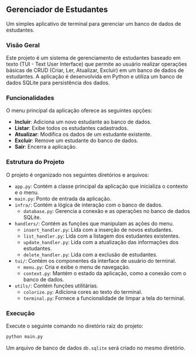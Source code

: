 ## Gerenciador de Estudantes
Um simples aplicativo de terminal para gerenciar um banco de dados de estudantes.

### Visão Geral
Este projeto é um sistema de gerenciamento de estudantes baseado em texto (TUI - Text User Interface) que permite ao usuário realizar operações básicas de CRUD (Criar, Ler, Atualizar, Excluir) em um banco de dados de estudantes. A aplicação é desenvolvida em Python e utiliza um banco de dados SQLite para persistência dos dados.

### Funcionalidades
O menu principal da aplicação oferece as seguintes opções:
-   **Incluir**: Adiciona um novo estudante ao banco de dados.
-   **Listar**: Exibe todos os estudantes cadastrados.
-   **Atualizar**: Modifica os dados de um estudante existente.
-   **Excluir**: Remove um estudante do banco de dados.
-   **Sair**: Encerra a aplicação.

### Estrutura do Projeto
O projeto é organizado nos seguintes diretórios e arquivos:
-   `app.py`: Contém a classe principal da aplicação que inicializa o contexto e o menu.
-   `main.py`: Ponto de entrada da aplicação.
-   `infra/`: Contém a lógica de interação com o banco de dados.
    -   `database.py`: Gerencia a conexão e as operações no banco de dados SQLite.
-   `handlers/`: Contém as funções que manipulam as ações do menu.
    -   `insert_handler.py`: Lida com a inserção de novos estudantes.
    -   `list_handler.py`: Lida com a listagem dos estudantes existentes.
    -   `update_handler.py`: Lida com a atualização das informações dos estudantes.
    -   `delete_handler.py`: Lida com a exclusão de estudantes.
-   `tui/`: Contém os componentes da interface de usuário do terminal.
    -   `menu.py`: Cria e exibe o menu de navegação.
    -   `context.py`: Mantém o estado da aplicação, como a conexão com o banco de dados.
-   `utils/`: Contém funções utilitárias.
    -   `colorize.py`: Adiciona cores ao texto do terminal.
    -   `terminal.py`: Fornece a funcionalidade de limpar a tela do terminal.

### Execução
Execute o seguinte comando no diretório raiz do projeto:
```python
python main.py
```

Um arquivo de banco de dados `db.sqlite` será criado no mesmo diretório.